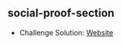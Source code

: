 ## social-proof-section

- Challenge Solution: [Website](https://alejandrojust.github.io/social-proof-section/)
